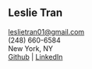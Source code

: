 ## Leslie Tran

leslietran01@gmail.com  
(248) 660-6584  
New York, NY  
[Github](github.com/leslietran01) | [LinkedIn](https://www.linkedin.com/in/leslietran01/)